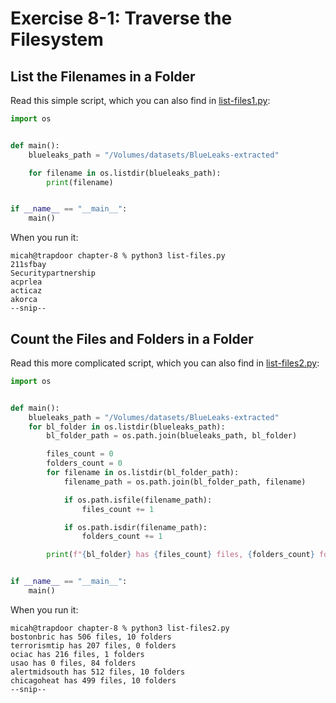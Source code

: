 # Exercise 8-1: Traverse the Filesystem

## List the Filenames in a Folder

Read this simple script, which you can also find in [list-files1.py](./list-files1.py):

```py
import os


def main():
    blueleaks_path = "/Volumes/datasets/BlueLeaks-extracted"

    for filename in os.listdir(blueleaks_path):
        print(filename)


if __name__ == "__main__":
    main()
```

When you run it:

```
micah@trapdoor chapter-8 % python3 list-files.py
211sfbay
Securitypartnership
acprlea
acticaz
akorca
--snip--
```

## Count the Files and Folders in a Folder

Read this more complicated script, which you can also find in [list-files2.py](./list-files2.py):

```py
import os


def main():
    blueleaks_path = "/Volumes/datasets/BlueLeaks-extracted"
    for bl_folder in os.listdir(blueleaks_path):
        bl_folder_path = os.path.join(blueleaks_path, bl_folder)

        files_count = 0
        folders_count = 0
        for filename in os.listdir(bl_folder_path):
            filename_path = os.path.join(bl_folder_path, filename)

            if os.path.isfile(filename_path):
                files_count += 1

            if os.path.isdir(filename_path):
                folders_count += 1

        print(f"{bl_folder} has {files_count} files, {folders_count} folders")


if __name__ == "__main__":
    main()
```

When you run it:

```
micah@trapdoor chapter-8 % python3 list-files2.py
bostonbric has 506 files, 10 folders
terrorismtip has 207 files, 0 folders
ociac has 216 files, 1 folders
usao has 0 files, 84 folders
alertmidsouth has 512 files, 10 folders
chicagoheat has 499 files, 10 folders
--snip--
```
